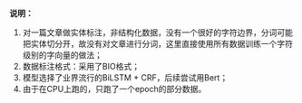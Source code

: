**说明：**

1. 对一篇文章做实体标注，非结构化数据，没有一个很好的字符边界，分词可能把实体切分开，故没有对文章进行分词，这里直接使用所有数据训练一个字符级别的字向量的做法；
2. 数据标注格式：采用了BIO格式；
3. 模型选择了业界流行的BiLSTM + CRF，后续尝试用Bert；
4. 由于在CPU上跑的，只跑了一个epoch的部分数据。
